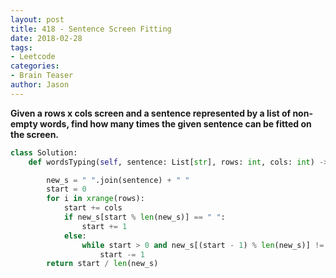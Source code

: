 ```yaml
---
layout: post
title: 418 - Sentence Screen Fitting
date: 2018-02-28
tags:
- Leetcode
categories:
- Brain Teaser
author: Jason
---
```

**Given a rows x cols screen and a sentence represented by a list of non-empty words, find how many times the given sentence can be fitted on the screen.**


```python
class Solution:
    def wordsTyping(self, sentence: List[str], rows: int, cols: int) -> int:

        new_s = " ".join(sentence) + " "
        start = 0
        for i in xrange(rows):
            start += cols
            if new_s[start % len(new_s)] == " ":
                start += 1
            else:
                while start > 0 and new_s[(start - 1) % len(new_s)] != " ":
                    start -= 1
        return start / len(new_s)
```
